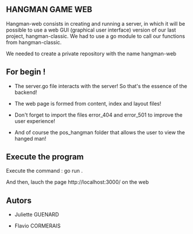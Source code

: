 ## HANGMAN GAME WEB



Hangman-web consists in creating and running a server, in which it will be possible to use a web GUI (graphical user interface) version of our last project, hangman-classic. We had to use a go module to call our functions from hangman-classic.

We needed to create a private repository with the name hangman-web



## For begin !



- The server.go file interacts with the server! So that's the essence of the backend!

- The web page is formed from content, index and layout files!

- Don't forget to import the files error_404 and error_501 to improve the user experience!

- And of course the pos_hangman folder that allows the user to view the hanged man!



## Execute the program



Execute the command : go run .

And then, lauch the page http://localhost:3000/ on the web



## Autors



- Juliette GUENARD

- Flavio CORMERAIS